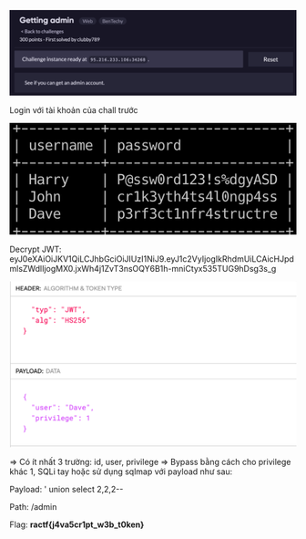 ![image-20200608013311823](images/image-20200608013311823.png)

Login với tài khoản của chall trước

![image-20200608013527987](images/image-20200608013527987.png)

Decrypt JWT: eyJ0eXAiOiJKV1QiLCJhbGciOiJIUzI1NiJ9.eyJ1c2VyIjogIkRhdmUiLCAicHJpdmlsZWdlIjogMX0.jxWh4j1ZvT3nsOQY6B1h-mniCtyx535TUG9hDsg3s_g

![image-20200608013623685](images/image-20200608013623685.png)

=> Có ít nhất 3 trường: id, user, privilege => Bypass bằng cách cho privilege khác 1, SQLi tay hoặc sử dụng sqlmap với payload như sau: 

Payload: ' union select 2,2,2--

Path: /admin

Flag: **ractf{j4va5cr1pt_w3b_t0ken}**